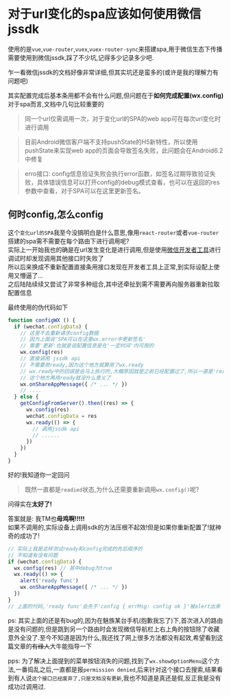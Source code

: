 
# 对于url变化的spa应该如何使用微信jssdk

使用的是`vue`,`vue-router`,`vuex`,`vuex-router-sync`来搭建spa,用于微信生态下传播需要使用到微信jssdk,踩了不少坑,记得多少记录多少吧.

乍一看微信jssdk的文档好像非常详细,但其实坑还是蛮多的(或许是我的理解力有问题吧)

其实配置完成后基本条用都不会有什么问题,但问题在于**如何完成配置(wx.config)**  
对于spa而言,文档中几句比较重要的

> 同一个url仅需调用一次，对于变化url的SPA的web app可在每次url变化时进行调用

> 目前Android微信客户端不支持pushState的H5新特性，所以使用pushState来实现web app的页面会导致签名失败，此问题会在Android6.2中修复

> erro接口: config信息验证失败会执行error函数，如签名过期导致验证失败，具体错误信息可以打开config的debug模式查看，也可以在返回的res参数中查看，对于SPA可以在这里更新签名。

## 何时config,怎么config

这个`变化url的SPA`我至今没搞明白是什么意思,像用`react-router`或者`vue-router`搭建的spa需不需要在每个路由下进行调用呢?  
实际上一开始我也的确是在url发生变化是进行调用,但是使用[微信开发者工具](https://mp.weixin.qq.com/wiki/10/e5f772f4521da17fa0d7304f68b97d7e.html)进行调试时却发现调用其他接口时失败了  
所以后来换成不重新配置直接条用接口发现在开发者工具上正常,到实际设配上使用又懵逼了...  
之后陆陆续续又尝试了非常多种组合,其中还牵扯到需不需要再向服务器重新拉取配置信息

最终使用的伪代码如下

```js
function configWX () {
  if (wechat.configData) {
    // 这里不去重新请求config数据
    // 因为上面说'SPA可以在这里wx.error中更新签名'
    // 需要'更新'也就是说配置信息是在'一定时间'内可用的
    wx.config(res)
    // 直接调用 jssdk api
    // 不需要用ready,因为这个地方就算用了wx.ready
    // wx.ready中的回调是会马上执行的,大概原因就是之前已经配置过了,所以一直是'readied'状态
    // 这个地方再用ready就没什么意义了
    wx.onShareAppMessage({ /* ... */ })
    // ....
  } else {
    getConfigFromServer().then((res) => {
      wx.config(res)
      wechat.configData = res
      wx.ready(() => {
        // 调用jssdk api
        // ......
      })
    })
  }
}
```

好的!我知道你一定回问
> 既然一直都是`readied`状态,为什么还需要重新调用`wx.config()`呢?

问得实在**太好了!**

答案就是: 我TM也**母鸡啊!!!!!**  
如果不调用的,实际设备上调用sdk的方法压根不起效!但是如果你重新配置了!就神奇的成功了!

```js
// 实际上我是这样测试ready和config完成的先后顺序的
// 不知道有没有问题
if (wechat.configData) {
  wx.config(res) // 其中debug为true
  wx.ready(() => {
    alert('ready func')
    wx.onShareAppMessage({ /* ... */ })
  })
}
// 上面的代码,'ready func'会先于'config { errMsg: config ok }'被alert出来
```

ps: 其实上面的还是有bug的,因为在魅族某台手机(抱歉我忘了)下,首次进入的路由是没有问题的,但是跳到另一个路由时会发现微信导航栏上右上角的按钮除了收藏意外全没了.至今不知道是因为什么,我还找了网上很多方法都没有起效,希望看到这篇文章的~~有缘人~~大牛能指导一下

pps: 为了解决上面提到的菜单按钮消失的问题,找到了`wx.showOptionMenu`这个方法,一番捣乱之后,一直都是报`permission denied`,后来针对这个接口去搜索,结果看到有人说`这个接口已经废弃了,只是文档没有更新`,我也不知道是真还是假,反正我是没有成功过调用过.
